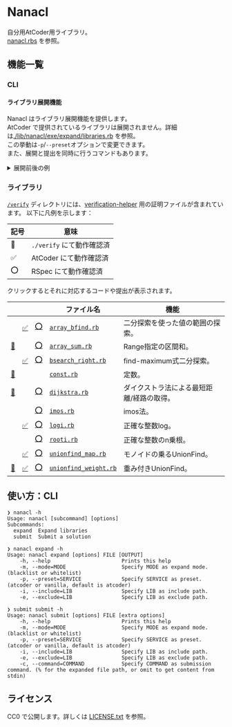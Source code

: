 # Nanacl

自分用AtCoder用ライブラリ。\
[nanacl.rbs](./sig/nanacl.rbs) を参照。

## 機能一覧

### CLI

#### ライブラリ展開機能

Nanacl はライブラリ展開機能を提供します。\
AtCoder で提供されているライブラリは展開されません。詳細は[./lib/nanacl/exe/expand/libraries.rb](./lib/nanacl/exe/expand/libraries.rb) を参照。\
この挙動は`-p`/`--preset`オプションで変更できます。\
また、展開と提出を同時に行うコマンドもあります。

<details>
<summary>展開前後の例</summary>

```ruby
# frozen_string_literal: true
require "nanacl/logi"
in_n = gets.chomp.to_i

puts Nanacl.logi(in_n, 2)
```

```ruby
# frozen_string_literal: true
# This file is expanded by nanacl.

main = -> do # =================================================================
# frozen_string_literal: true
# require "nanacl/logi" # (expanded: L14)
in_n = gets.chomp.to_i

puts Nanacl.logi(in_n, 2)

end # --------------------------------------------------------------------------

# === dependencies -------------------------------------------------------------
# == nanacl/logi from main -----------------------------------------------------
# frozen_string_literal: true

module Nanacl
  module_function

  def logi(value, base)
    maybe_accurate = Math.log(value, base).floor
    if base**maybe_accurate > value
      maybe_accurate - 1
    elsif base**(maybe_accurate + 1) <= value
      maybe_accurate + 1
    else
      maybe_accurate
    end
  end
end


# ==============================================================================

main.call
```

</details>

### ライブラリ

[`/verify`](./verify) ディレクトリには、[verification-helper](https://github.com/online-judge-tools/verification-helper) 用の証明ファイルが含まれています。
以下に凡例を示します：

| 記号               | 意味                      |
| ------------------ | ------------------------- |
| :100:              | `./verify` にて動作確認済 |
| :white_check_mark: | AtCoder にて動作確認済    |
| :o:                | RSpec にて動作確認済      |

クリックするとそれに対応するコードや提出が表示されます。

|                                                    |                                                                               |                                        | ファイル名                                                | 機能                                      |
| -------------------------------------------------- | ----------------------------------------------------------------------------- | -------------------------------------- | --------------------------------------------------------- | ----------------------------------------- |
|                                                    | [:white_check_mark:](https://atcoder.jp/contests/abc381/submissions/60139738) | [:o:](./spec/array_bfind_spec.rb)      | [`array_bfind.rb`](./lib/nanacl/array_bfind.rb)           | 二分探索を使った値の範囲の探索。          |
| [:100:](./verify/static_range_sum.test.rb)         |                                                                               | [:o:](./spec/array_sum_spec.rb)        | [`array_sum.rb`](./lib/nanacl/array_sum.rb)               | Range指定の区間和。                       |
|                                                    | [:white_check_mark:](https://atcoder.jp/contests/abc381/submissions/60139738) | [:o:](./spec/bsearch_right_spec.rb)    | [`bsearch_right.rb`](./lib/nanacl/bsearch_right.rb)       | find-maximum式二分探索。                  |
| [:100:](./verify/unionfind_with_potential.test.rb) |                                                                               |                                        | [`const.rb`](./lib/nanacl/const.rb)                       | 定数。                                    |
| [:100:](./verify/shortest_path.test.rb)            |                                                                               | [:o:](./spec/dijkstra_spec.rb)         | [`dijkstra.rb`](./lib/nanacl/dijkstra.rb)                 | ダイクストラ法による最短距離/経路の取得。 |
|                                                    |                                                                               | [:o:](./spec/imos_spec.rb)             | [`imos.rb`](./lib/nanacl/imos.rb)                         | imos法。                                  |
|                                                    | [:white_check_mark:](https://atcoder.jp/contests/abc215/submissions/60181049) | [:o:](./spec/logi_spec.rb)             | [`logi.rb`](./lib/nanacl/logi.rb)                         | 正確な整数log。                           |
|                                                    |                                                                               | [:o:](./spec/rooti.rb)                 | [`rooti.rb`](./lib/nanacl/rooti.rb)                       | 正確な整数のn乗根。                       |
|                                                    | [:white_check_mark:](https://atcoder.jp/contests/abc380/submissions/60139803) | [:o:](./spec/unionfind_map_spec.rb)    | [`unionfind_map.rb`](./lib/nanacl/unionfind_map.rb)       | モノイドの乗るUnionFind。                 |
| [:100:](./verify/unionfind_with_potential.test.rb) | [:white_check_mark:](https://atcoder.jp/contests/abc373/submissions/60140009) | [:o:](./spec/unionfind_weight_spec.rb) | [`unionfind_weight.rb`](./lib/nanacl/unionfind_weight.rb) | 重み付きUnionFind。                       |

## 使い方：CLI

```
❯ nanacl -h
Usage: nanacl [subcommand] [options]
Subcommands:
  expand  Expand libraries
  submit  Submit a solution

❯ nanacl expand -h
Usage: nanacl expand [options] FILE [OUTPUT]
    -h, --help                       Prints this help
    -m, --mode=MODE                  Specify MODE as expand mode. (blacklist or whitelist)
    -p, --preset=SERVICE             Specify SERVICE as preset. (atcoder or vanilla, default is atcoder)
    -i, --include=LIB                Specify LIB as include path.
    -e, --exclude=LIB                Specify LIB as exclude path.

❯ submit submit -h
Usage: nanacl submit [options] FILE [extra options]
    -h, --help                       Prints this help
    -m, --mode=MODE                  Specify MODE as expand mode. (blacklist or whitelist)
    -p, --preset=SERVICE             Specify SERVICE as preset. (atcoder or vanilla, default is atcoder)
    -i, --include=LIB                Specify LIB as include path.
    -e, --exclude=LIB                Specify LIB as exclude path.
    -c, --command=COMMAND            Specify COMMAND as submission command. (% for the expanded file path, or omit to get content from stdin)
```

## ライセンス

CC0 で公開します。詳しくは [LICENSE.txt](./LICENSE.txt) を参照。
